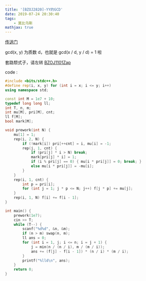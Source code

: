 ```yaml
---
title: '[BZOJ2820]-YY的GCD'
date: 2019-07-24 20:30:40
tags: 
    - 莫比乌斯
mathjax: true
---
```


[传送门](https://www.luogu.org/problemnew/show/P2257)

gcd(x, y) 为质数 d，也就是 gcd(x / d, y / d) = 1 啦

套路颓式子，请左转 [BZOJ1101Zap](https://www.lydsy.com/JudgeOnline/problem.php?id=1101)

code :
``` c++
#include <bits/stdc++.h>
#define rep(i, x, y) for (int i = x; i <= y; i++)
using namespace std;

const int M = 1e7 + 10;
typedef long long ll;
int T, n, m;
int mu[M], pri[M], cnt;
ll f[M];
bool mark[M];

void prework(int N) {
    mu[1] = 1;
    rep(i, 2, N) {
        if (!mark[i]) pri[++cnt] = i, mu[i] = -1;
        rep(j, 1, cnt) {
            if (pri[j] * i > N) break;
            mark[pri[j] * i] = 1;
            if (i % pri[j] == 0) { mu[i * pri[j]] = 0; break; }
            else mu[i * pri[j]] = -mu[i];
        }
    }
    rep(i, 1, cnt) {
        int p = pri[i];
        for (int j = 1; j * p <= N; j++) f[j * p] += mu[j];
    }
    rep(i, 1, N) f[i] += f[i - 1];
}

int main() {
    prework(1e7);
    cin >> T;
    while (T--) {
        scanf("%d%d", &n, &m);
        if (n > m) swap(n, m);
        ll ans = 0;
        for (int i = 1, j; i <= n; i = j + 1) {
            j = min(n / (n / i), m / (m / i));
            ans += (f[j] - f[i - 1]) * (n / i) * (m / i);
        }
        printf("%lld\n", ans);
    }
    return 0;
}
```